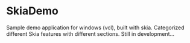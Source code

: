 # SkiaDemo
Sample demo application for windows (vcl), built with skia.
Categorized different Skia features with different sections.
Still in development...
